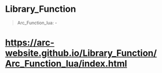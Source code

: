 # Library_Function
> Arc_Function_lua: - 
# https://arc-website.github.io/Library_Function/Arc_Function_lua/index.html
#

